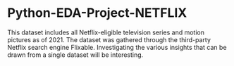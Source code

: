 # Python-EDA-Project-NETFLIX
This dataset includes all Netflix-eligible television series and motion pictures as of 2021. The dataset was gathered through the third-party Netflix search engine Flixable. Investigating the various insights that can be drawn from a single dataset will be interesting.
